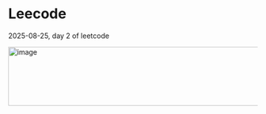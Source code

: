 # Leecode

2025-08-25, day 2 of leetcode

<img width="600" height="119" alt="image" src="https://github.com/user-attachments/assets/cbe6e988-de17-41dc-bd00-f5c4a8fab87d" />

